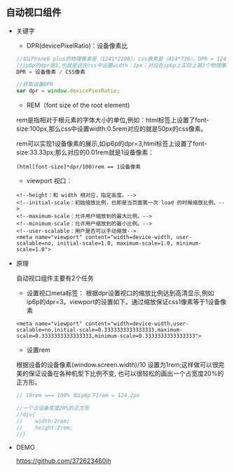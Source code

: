 ## 自动视口组件

- 关键字

	- DPR(devicePixelRatio)：设备像素比
	
	```javascript
	//如iPhone6 plus的物理像素是（1241*2208），css像素是（414*736）。DPR = 1241/414 || 2208/736,
	//ip6p的dpr是3,也就是说在css中设置width：1px；对应在ip6p上实际上是3个物理像素。
	DPR = 设备像素 / CSS像素
	
	//获取设备DPR
	var dpr = window.devicePiexRatio;
	```
	
	- REM（font size of the root element)
	
	rem是指相对于根元素的字体大小的单位,例如：html标签上设置了font-size:100px,那么css中设置width:0.5rem对应的就是50px的css像素。
	
	rem可以实现1设备像素的展示,如ip6p的dpr=3,html标签上设置了font-size:33.33px;那么对应的0.01rem就是1设备像素：
	```
	(html[font-size]*dpr/100)rem == 1设备像素
	```
	
	- viewport 视口：
	
	```
    <!--height：和 width 相对应，指定高度。-->
    <!--initial-scale：初始缩放比例，也即是当页面第一次 load 的时候缩放比例。-->
    <!--maximum-scale：允许用户缩放到的最大比例。-->
    <!--minimum-scale：允许用户缩放到的最小比例。-->
    <!--user-scalable：用户是否可以手动缩放-->
    <meta name="viewport" content="width=device-width, user-scalable=no, initial-scale=1.0, maximum-scale=1.0, minimum-scale=1.0">
    ```
   
- 原理

    自动视口组件主要有2个任务
    
    - 设置视口meta标签：
    根据dpr设置视口的缩放比例达到高清显示,例如ip6p的dpr=3。viewport的设置如下。通过缩放保证css1像素等于1设备像素
    
    ```	
    <meta name="viewport" content="width=device-width,user-scalable=no,initial-scale=0.3333333333333333,maximum-scale=0.3333333333333333,minimum-scale=0.3333333333333333">
    ```
    
    - 设置rem
    
    根据设备的设备像素(window.screen.width)/10 设置为1rem;这样做可以很完美的保证设备在各种机型下比例不变,
    也可以很轻松的画出一个占宽度20%的正方形。
    
    ```javascript
    // 10rem === 100% 如ip6p下1rem = 124.2px
  
    //一个占设备宽度20%的正方形
    //div{
    //    width:2rem;
    //    height:2rem;
    //}
    ```
    
- DEMO

    https://github.com/372623460jh